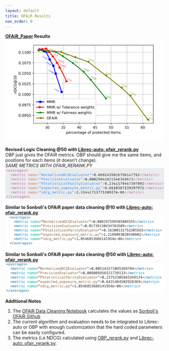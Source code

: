 ```yaml
---
layout: default
title: OFAiR Results
nav_order: 9
---
```


**[OFAiR_Paper](content/papers/OFAIR_Paper.pdf) Results** <br />
![OFAiR Results](content/ofair/ofair_ndcg.png)

**Revised Logic Cleaning @50 with [Librec-auto: ofair_rerank.py](https://github.com/that-recsys-lab/librec-auto/blob/master/librec_auto/core/cmd/rerank/ofair_rerank.py)** <br />
OBP just gives the OFAiR metrics. OBP should give me the same items, and positions for each items (it doesn’t change). <br />
*SAME METRICS WITH OFAIR_RERANK.PY*
![NDCG@10 Results](content/ofair/results_50.png)

**Similar to Sonboli's OFAiR paper data cleaning @10 with [Librec-auto: ofair_rerank.py](https://github.com/that-recsys-lab/librec-auto/blob/master/librec_auto/core/cmd/rerank/ofair_rerank.py)** <br />
![N@10 Results](content/ofair/n_10.png)

**Similar to Sonboli's OFAiR paper data cleaning @50 with [Librec-auto: ofair_rerank.py](https://github.com/that-recsys-lab/librec-auto/blob/master/librec_auto/core/cmd/rerank/ofair_rerank.py)** <br />
![N@50 Results](content/ofair/n_50.png)

**Additional Notes**
1. The [OFAiR Data Cleaning Notebook](https://github.com/luciajayne/obp-librec-main/blob/main/content/OFAiR_Paper_Replication.ipynb) calculates the values as [Sonboli's OFAiR Github](https://github.com/nasimsonboli/OFAiR/blob/main/source%20code/ML26_data_prep.ipynb)
2. The current algorithm and evaluation needs to be integrated to Librec-auto or OBP with enough customization that the hard coded parameters can be easily configured.
3. The metrics (i.e NDCG) calculated using [OBP_rerank.py](content/obp_rerank.py) and [Librec-auto: ofair_rerank.py](https://github.com/that-recsys-lab/librec-auto/blob/master/librec_auto/core/cmd/rerank/ofair_rerank.py).
